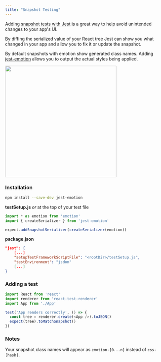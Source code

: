 ```yaml
---
title: "Snapshot Testing"
---
```


Adding [snapshot tests with Jest](https://facebook.github.io/jest/docs/en/snapshot-testing.html) is a great way to help avoid unintended changes to your app's UI.

By diffing the serialized value of your React tree Jest can show you what changed in your app and allow you to fix it or update the snapshot.

By default snapshots with emotion show generated class names. Adding [jest-emotion](https://github.com/emotion-js/emotion/tree/master/packages/jest-emotion) allows you to output the actual styles being applied.

<img height="360px" src="https://user-images.githubusercontent.com/514026/31314015-02b79ca6-abc3-11e7-8f70-1edb31c7f43b.jpg"/>

### Installation

```bash
npm install --save-dev jest-emotion
```

**testSetup.js** _or_ at the top of your test file

```javascript
import * as emotion from 'emotion'
import { createSerializer } from 'jest-emotion'

expect.addSnapshotSerializer(createSerializer(emotion))
```

**package.json**

```json
"jest": {
	[...]
	"setupTestFrameworkScriptFile": "<rootDir>/testSetup.js",
	"testEnvironment": "jsdom"
	[...]
}
```

### Adding a test

```javascript
import React from 'react'
import renderer from 'react-test-renderer'
import App from './App'

test('App renders correctly', () => {
  const tree = renderer.create(<App />).toJSON()
  expect(tree).toMatchSnapshot()
})
```

### Notes

Your snapshot class names will appear as `emotion-[0...n]` instead of `css-[hash]`.

